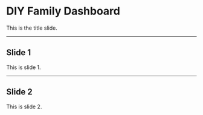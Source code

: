 # DIY Family Dashboard

This is the title slide.

---

## Slide 1

This is slide 1.

---

## Slide 2

This is slide 2.
